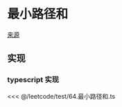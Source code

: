 # 最小路径和
[来源](https://leetcode.cn/problems/minimum-path-sum/)

## 实现

### typescript 实现

<<< @/leetcode/test/64.最小路径和.ts

